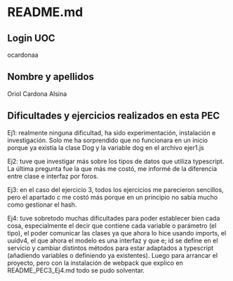 # README.md
## Login UOC
ocardonaa

## Nombre y apellidos
Oriol Cardona Alsina

## Dificultades y ejercicios realizados en esta PEC
Ej1: realmente ninguna dificultad, ha sido experimentación, instalación e investigación. Solo me ha sorprendido que no funcionara en un inicio porque ya existia la clase Dog y la variable dog en el archivo ejer1.js

Ej2: tuve que investigar más sobre los tipos de datos que utiliza typescript. La última pregunta fue la que más me costó, me informé de la diferencia entre clase e interfaz por foros.

Ej3: en el caso del ejercicio 3, todos los ejercicios me parecieron sencillos, pero el apartado c me costó más porque en un principio no sabia mucho como gestionar el hash.

Ej4: tuve sobretodo muchas dificultades para poder establecer bien cada cosa, especialmente el decir que contiene cada variable o parámetro (el tipo), el poder comunicar las clases ya que ahora lo hice usando imports, el uuidv4, el que ahora el modelo es una interfaz y que e; id se define en el servicio y cambiar distintos métodos para estar adaptados a typescript (añadiendo variables o definiendo ya existentes). Luego para arrancar el proyecto, pero con la instalación de webpack que explico en README_PEC3_Ej4.md todo se pudo solventar.